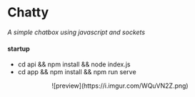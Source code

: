 # Chatty
*A simple chatbox using javascript and sockets*

#### startup

* cd api && npm install && node index.js
* cd app && npm install && npm run serve

<center>![preview](https://i.imgur.com/WQuVN2Z.png)</center>
